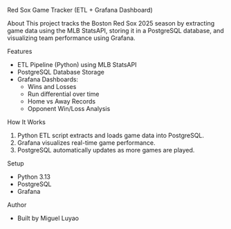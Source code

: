Red Sox Game Tracker (ETL + Grafana Dashboard)

About
This project tracks the Boston Red Sox 2025 season by extracting game data using the MLB StatsAPI, storing it in a PostgreSQL database, and visualizing team performance using Grafana.

Features
- ETL Pipeline (Python) using MLB StatsAPI
- PostgreSQL Database Storage
- Grafana Dashboards:
  - Wins and Losses
  - Run differential over time
  - Home vs Away Records
  - Opponent Win/Loss Analysis

How It Works
1. Python ETL script extracts and loads game data into PostgreSQL.
2. Grafana visualizes real-time game performance.
3. PostgreSQL automatically updates as more games are played.

Setup
- Python 3.13
- PostgreSQL
- Grafana

Author
- Built by Miguel Luyao
